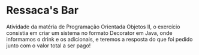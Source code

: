 # Ressaca's Bar
Atividade da matéria de Programação Orientada Objetos II,
o exercício consistia em criar um sistema no formato Decorator em Java, 
onde informamos o drink e os adicionais, e teremos a resposta do que foi 
pedido junto com o valor total a ser pago!
